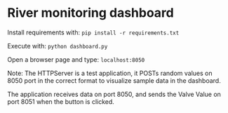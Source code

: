 # River monitoring dashboard

Install requirements with:
`pip install -r requirements.txt`

Execute with:
`python dashboard.py`

Open a browser page and type:
`localhost:8050`

Note: The HTTPServer is a test application, it POSTs random values on 8050 port in the correct format to visualize sample data in the dashboard.

The application receives data on port 8050, and sends the Valve Value on port 8051 when the button is clicked.
